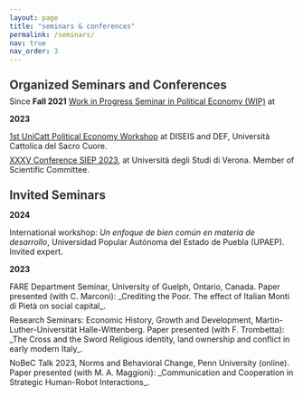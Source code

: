 ```yaml
---
layout: page
title: "seminars & conferences"
permalink: /seminars/
nav: true
nav_order: 3
---
```


<style>
  .seminar-section-title {
    font-size: 1.3rem;
    font-weight: bold;
    margin-top: 1.5rem;
    margin-bottom: 0.5rem;
    color: #333;
  }
  .seminar-entry {
    margin-bottom: 0.5rem; /* Adds extra vertical spacing */
  }
</style>

<p class="seminar-section-title">Organized Seminars and Conferences</p>
Since <b>Fall 2021</b>  
<a href="https://dipartimenti.unicatt.it/diseis-dipartimento-di-economia-internazionale-delle-istituzioni-e-dello-sviluppo-diseis-eventi">Work in Progress Seminar in Political Economy (WIP)</a> at<br>

<b>2023</b><br>
<div class="seminar-entry">
  <a href="https://dipartimenti.unicatt.it/economia-finanza-notizie-first-unicatt-political-economy-workshop">1st UniCatt Political Economy Workshop</a> at DISEIS and DEF, Università Cattolica del Sacro Cuore.
</div>
<div class="seminar-entry">
  <a href="https://www.siepweb.it/siep/wp/it/xxxv-conferenza-siep-2023/call-for-papers/">XXXV Conference SIEP 2023</a>, at Università degli Studi di Verona. Member of Scientific Committee.
</div>

<p class="seminar-section-title">Invited Seminars</p>

<b>2024</b><br>
<div class="seminar-entry">
  International workshop: <i>Un enfoque de bien común en materia de desarrollo</i>, Universidad Popular Autónoma del Estado de Puebla (UPAEP). Invited expert.
</div>

<b>2023</b><br>
<div class="seminar-entry">
  FARE Department Seminar, University of Guelph, Ontario, Canada. Paper presented (with C. Marconi): _Crediting the Poor. The effect of Italian Monti di Pietà on social capital_.
</div>
<div class="seminar-entry">
  Research Seminars: Economic History, Growth and Development, Martin-Luther-Universität Halle-Wittenberg. Paper presented (with F. Trombetta): _The Cross and the Sword Religious identity, land ownership and conflict in early modern Italy_.
</div>
<div class="seminar-entry">
  NoBeC Talk 2023, Norms and Behavioral Change, Penn University (online). Paper presented (with M. A. Maggioni): _Communication and Cooperation in Strategic Human-Robot Interactions_.
</div>

